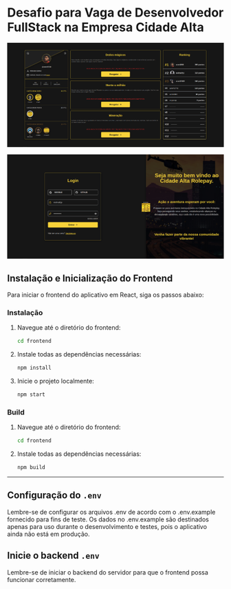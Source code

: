 # Desafio para Vaga de Desenvolvedor FullStack na Empresa Cidade Alta

![Dashboard do Aplicativo](./public/dashboard.png)

![Login do Aplicativo](./public/login.png)

## Instalação e Inicialização do Frontend

Para iniciar o frontend do aplicativo em React, siga os passos abaixo:

### Instalação

1. Navegue até o diretório do frontend:

   ```bash
   cd frontend

   ```

2. Instale todas as dependências necessárias:

   ```bash
   npm install

   ```

3. Inicie o projeto localmente:

   ```bash
   npm start
   ```

### Build

1. Navegue até o diretório do frontend:

   ```bash
   cd frontend

   ```

2. Instale todas as dependências necessárias:

   ```bash
   npm build
   ```

---

## Configuração do `.env`

Lembre-se de configurar os arquivos .env de acordo com o .env.example fornecido para fins de teste. Os dados no .env.example são destinados apenas para uso durante o desenvolvimento e testes, pois o aplicativo ainda não está em produção.

## Inicie o backend `.env`

Lembre-se de iniciar o backend do servidor para que o frontend possa funcionar corretamente.
